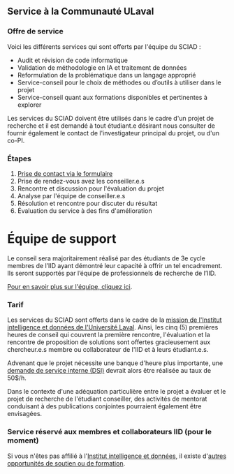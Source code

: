 ## Service à la Communauté ULaval

### Offre de service

Voici les différents services qui sont offerts par l'équipe du SCIAD :  

* Audit et révision de code informatique
* Validation de méthodologie en IA et traitement de données
* Reformulation de la problématique dans un langage approprié 
* Service-conseil pour le choix de méthodes ou d’outils à utiliser dans le projet
* Service-conseil quant aux formations disponibles et pertinentes à explorer

Les services du SCIAD doivent être utilisés dans le cadre d'un projet de recherche et il est demandé à tout étudiant.e désirant nous consulter de fournir également le contact de l'investigateur principal du projet, ou d'un co-PI. 

### Étapes 

1. [Prise de contact via le formulaire](https://forms.office.com/r/jhLM8nwZu8)
2. Prise de rendez-vous avez les conseiller.e.s
3. Rencontre et discussion pour l'évaluation du projet
4. Analyse par l'équipe de conseiller.e.s
5. Résolution et rencontre pour discuter du résultat
6. Évaluation du service à des fins d'amélioration

# Équipe de support

Le conseil sera majoritairement réalisé par des étudiants de 3e cycle membres de l’IID ayant démontré leur capacité à offrir un tel encadrement. Ils seront supportés par l’équipe de professionnels de recherche de l’IID. 

[Pour en savoir plus sur l'équipe, cliquez ici](./equipe.md).

### Tarif

Les services du SCIAD sont offerts dans le cadre de la [mission de l'Institut intelligence et données de l'Université Laval](https://iid.ulaval.ca/a-propos/#Missions-et-objectifs). Ainsi, les cinq (5) premières heures de conseil qui couvrent la première rencontre, l'évaluation et la rencontre de proposition de solutions sont offertes gracieusement aux chercheur.e.s membre ou collaborateur de l'IID et à leurs étudiant.e.s. 

Advenant que le projet nécessite une banque d'heure plus importante, une [demande de service interne (DSI)](./dsi.md) devrait alors être réalisée au taux de 50$/h.

Dans le contexte d'une adéquation particulière entre le projet a évaluer et le projet de recherche de l'étudiant conseiller, des activités de mentorat conduisant à des publications conjointes pourraient également être envisagées.

### Service réservé aux membres et collaborateurs IID (pour le moment)

Si vous n'êtes pas affilié à l'[Institut intelligence et données](https://iid.ulaval.ca), il existe d'[autres opportunités de soutien ou de formation](./externe.md).
